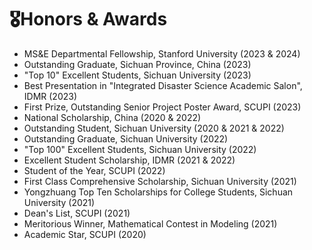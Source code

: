 # 🎖️Honors & Awards

- MS&E Departmental Fellowship, Stanford University (2023 & 2024)
- Outstanding Graduate, Sichuan Province, China (2023)
- "Top 10" Excellent Students, Sichuan University (2023)
- Best Presentation in "Integrated Disaster Science Academic Salon", IDMR (2023)
- First Prize, Outstanding Senior Project Poster Award, SCUPI (2023)
- National Scholarship, China (2020 & 2022)
- Outstanding Student, Sichuan University (2020 & 2021 & 2022)
- Outstanding Graduate, Sichuan University (2022)
- "Top 100" Excellent Students, Sichuan University (2022)
- Excellent Student Scholarship, IDMR (2021 & 2022)
- Student of the Year, SCUPI (2022)
- First Class Comprehensive Scholarship, Sichuan University (2021)
- Yongzhuang Top Ten Scholarships for College Students, Sichuan University (2021)
- Dean's List, SCUPI (2021)
- Meritorious Winner, Mathematical Contest in Modeling (2021)
- Academic Star, SCUPI (2020)